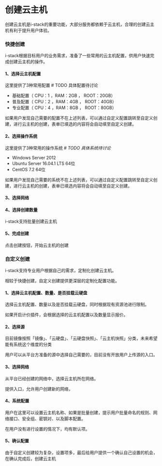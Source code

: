 # 创建云主机

创建云主机是i-stack的重要功能，大部分服务都依赖于云主机，合理的创建云主机有利于提升用户体验。

### 快捷创建

i-stack根据目标用户的业务需求，准备了一些常用的云主机配置，供用户快速完成创建云主机的操作。

#### 1、选择云主机配置

这里提供了3种常用配置 # TODO 具体配置待讨论
+ 基础配置（ CPU：1 ，RAM：2GB ， ROOT：20GB）
+ 普及配置（ CPU：2 ，RAM：4GB ， ROOT：40GB）
+ 专业配置（ CPU：4 ，RAM：8GB ， ROOT：80GB）

如果用户发现自己需要的配置不在上述列表，可以通过自定义配置跳转至自定义创建，进行云主机的创建，表单已填选的内容将会自动填至自定义创建。

#### 2、选择操作系统

这里提供了3种常用的操作系统 _# TODO 具体系统待讨论_

+ Windows Server 2012
+ Ubuntu Server 16.04.1 LTS 64位
+ CentOS 7.2 64位

如果用户发现自己需要的系统不在上述列表，可以通过自定义配置跳转至自定义创建，进行云主机的创建，表单已填选内容将会自动填至自定义创建。

#### 3、选择网络


#### 4、选择创建数量

i-stack支持批量创建云主机

#### 5、完成创建

点击创建按钮，开始云主机的创建



### 自定义创建

i-stack支持专业用户根据自己的需求，定制化创建云主机。

相较于快捷创建，自定义创建提供更深层的定制化配置功能。

#### 1、选择云主机配置、数量、是否挂载云硬盘

选择云主机配置、数量以及是否挂载云硬盘，同时根据现有资源池进行限制。

如果开启计价插件，会根据选择的云主机配置以及数量显示报价。

#### 2、选择源

目前镜像按照「镜像」、「云硬盘」、「云硬盘快照」、「云主机快照」分类，未来希望能有系统这个维度的分类

用户可以从平台方准备的源中选择自己需要的，目前没有开放用户上传源的入口。

#### 3、选择网络

从平台已经创建的网络中，选择云主机所在网络。

提供入口，允许用户创建新的网络，

#### 4、系统配置

用户在这里可以设置云主机名称、如果是批量创建，提示用户批量命名的规则、网络接口、安全组、密钥对、以及脚本配置。

在用户没有进行设置的情况下，均有默认项。

#### 5、确认配置

由于自定义创建较为复杂，设置项多，最后给用户提供一个确认自己设置的机会，在确认完成后，创建云主机

